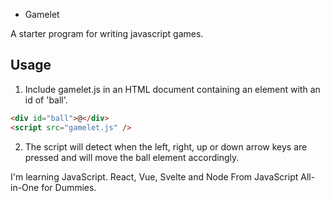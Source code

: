 - Gamelet

A starter program for writing javascript games.

## Usage

1. Include gamelet.js in an HTML document containing an
   element with an id of 'ball'.

```html
<div id="ball">@</div>
<script src="gamelet.js" />
```

2. The script will detect when the left, right, up or down arrow
   keys are pressed and will move the ball element
   accordingly.

I'm learning JavaScript. React, Vue, Svelte and Node
From JavaScript All-in-One for Dummies.
